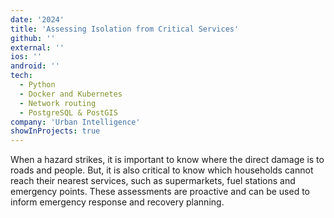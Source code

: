 ```yaml
---
date: '2024'
title: 'Assessing Isolation from Critical Services'
github: ''
external: ''
ios: ''
android: ''
tech:
  - Python
  - Docker and Kubernetes
  - Network routing
  - PostgreSQL & PostGIS
company: 'Urban Intelligence'
showInProjects: true
---
```


When a hazard strikes, it is important to know where the direct damage is to roads and people. But, it is also critical to know which households cannot reach their nearest services, such as supermarkets, fuel stations and emergency points. These assessments are proactive and can be used to inform emergency response and recovery planning.

